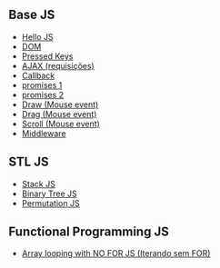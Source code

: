 <h2>Base JS</h2>
<ul>
    <li><a href="hello_js.js">Hello JS</a></li>
    <li><a href="events/dom.js">DOM</a></li>
    <li><a href="events/pressedKey.js">Pressed Keys</a></li>
    <li><a href="ajax.js">AJAX (requisições)</a></li>
    <li><a href="callback.js">Callback</a></li>
    <li><a href="promise-1.js">promises 1</a></li>
    <li><a href="promise-2.js">promises 2</a></li>
    <li><a href="events/draw.js">Draw (Mouse event)</a></li>
    <li><a href="events/drag.js">Drag (Mouse event)</a></li>
    <li><a href="events/scrow.js">Scroll (Mouse event)</a></li>
    <li><a href="middleware.js">Middleware</a></li>
</ul>
<h2>STL JS</h2>
<ul>
    <li><a href="stl/stack.js">Stack JS</a></li>
    <li><a href="stl/binaryTree.js">Binary Tree JS</a></li>
    <li><a href="stl/permutations.js">Permutation JS</a></li>
</ul>
<h2>Functional Programming JS</h2>
<ul>
    <li><a href="stl/hello_array_functions.js">Array looping with NO FOR JS (Iterando sem FOR)</a></li>
</ul>
